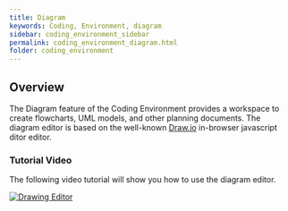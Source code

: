 ```yaml
---
title: Diagram
keywords: Coding, Environment, diagram
sidebar: coding_environment_sidebar
permalink: coding_environment_diagram.html
folder: coding_environment
---
```


## Overview

The Diagram feature of the Coding Environment provides a workspace to
create flowcharts, UML models, and other planning documents. The
diagram editor is based on the well-known [Draw.io](https://draw.io)
in-browser javascript ditor editor.

### Tutorial Video

The following video tutorial will show you how to use the diagram editor.

[![Drawing Editor](https://img.youtube.com/vi/CJH34I01cKA/0.jpg)](https://www.youtube.com/watch?v=CJH34I01cKA)
